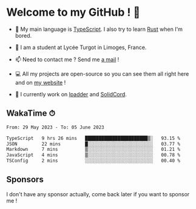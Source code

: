 # Welcome to my GitHub ! 🌃

- 🔭 My main language is [TypeScript](https://www.typescriptlang.org/). I also try to learn [Rust](https://www.rust-lang.org/) when I'm bored. 

- 🌱 I am a student at Lycée Turgot in Limoges, France.

- 📫 Need to contact me ? Send me <a href="mailto:mikkel@milescode.dev">a mail</a> !

- 💻 All my projects are open-source so you can see them all right here and on <a href="https://www.vexcited.ml">my website</a> !

- 👀 I currently work on [lpadder](https://github.com/Vexcited/lpadder) and [SolidCord](https://github.com/Vexcited/SolidCord).

## WakaTime ⏱

<!--START_SECTION:waka-->

```txt
From: 29 May 2023 - To: 05 June 2023

TypeScript   9 hrs 26 mins   ███████████████████████▒░   93.15 %
JSON         22 mins         █░░░░░░░░░░░░░░░░░░░░░░░░   03.77 %
Markdown     7 mins          ▒░░░░░░░░░░░░░░░░░░░░░░░░   01.21 %
JavaScript   4 mins          ▒░░░░░░░░░░░░░░░░░░░░░░░░   00.78 %
TSConfig     2 mins          ░░░░░░░░░░░░░░░░░░░░░░░░░   00.40 %
```

<!--END_SECTION:waka-->

## Sponsors

I don't have any sponsor actually, come back later if you want to sponsor me !
